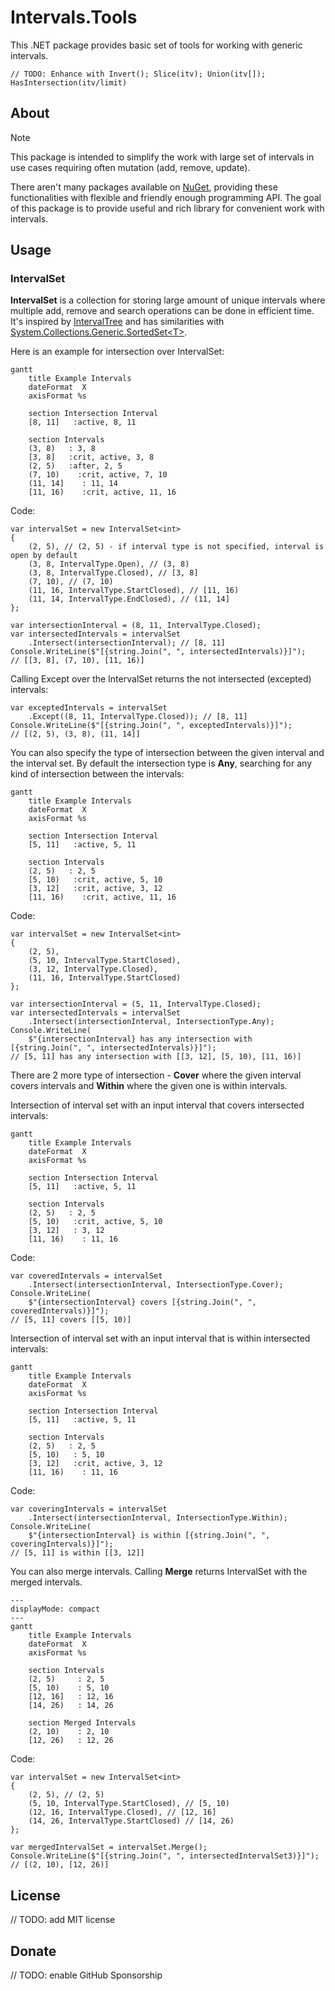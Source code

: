 # Intervals.Tools

This .NET package provides basic set of tools for working with generic intervals.

`// TODO: Enhance with Invert(); Slice(itv); Union(itv[]); HasIntersection(itv/limit)`

## About

> [!NOTE]
> This package is intended to simplify the work with large set of intervals in use cases requiring often mutation (add, remove, update).

There aren't many packages available on [NuGet](https://www.nuget.org/), providing these functionalities with flexible and friendly enough programming API. The goal of this package is to provide useful and rich library for convenient work with intervals.

## Usage

### IntervalSet

**IntervalSet** is a collection for storing large amount of unique intervals where multiple add, remove and search operations can be done in efficient time. It's inspired by [IntervalTree](https://github.com/mbuchetics/RangeTree) and has similarities with [System.Collections.Generic.SortedSet\<T\>](https://learn.microsoft.com/en-us/dotnet/api/system.collections.generic.sortedset-1).

Here is an example for intersection over IntervalSet:

```mermaid
gantt
    title Example Intervals
    dateFormat  X
    axisFormat %s

    section Intersection Interval
    [8, 11]   :active, 8, 11

    section Intervals
    (3, 8)   : 3, 8
    [3, 8]   :crit, active, 3, 8
    (2, 5)   :after, 2, 5
    (7, 10)    :crit, active, 7, 10
    (11, 14]    : 11, 14
    [11, 16)    :crit, active, 11, 16
```

Code:

```CSharp
var intervalSet = new IntervalSet<int>
{
    (2, 5), // (2, 5) - if interval type is not specified, interval is open by default
    (3, 8, IntervalType.Open), // (3, 8)
    (3, 8, IntervalType.Closed), // [3, 8]
    (7, 10), // (7, 10)
    (11, 16, IntervalType.StartClosed), // [11, 16)
    (11, 14, IntervalType.EndClosed), // (11, 14]
};

var intersectionInterval = (8, 11, IntervalType.Closed);
var intersectedIntervals = intervalSet
    .Intersect(intersectionInterval); // [8, 11]
Console.WriteLine($"[{string.Join(", ", intersectedIntervals)}]");
// [[3, 8], (7, 10), [11, 16)]
```

Calling Except over the IntervalSet returns the not intersected (excepted) intervals:

```CSharp
var exceptedIntervals = intervalSet
    .Except((8, 11, IntervalType.Closed)); // [8, 11]
Console.WriteLine($"[{string.Join(", ", exceptedIntervals)}]");
// [(2, 5), (3, 8), (11, 14]]
```

You can also specify the type of intersection between the given interval and the interval set. By default the intersection type is **Any**, searching for any kind of intersection between the intervals:

```mermaid
gantt
    title Example Intervals
    dateFormat  X
    axisFormat %s

    section Intersection Interval
    [5, 11]   :active, 5, 11

    section Intervals
    (2, 5)   : 2, 5
    [5, 10)   :crit, active, 5, 10
    [3, 12]   :crit, active, 3, 12
    [11, 16)    :crit, active, 11, 16
```

Code:

```CSharp
var intervalSet = new IntervalSet<int>
{
    (2, 5),
    (5, 10, IntervalType.StartClosed),
    (3, 12, IntervalType.Closed),
    (11, 16, IntervalType.StartClosed)
};

var intersectionInterval = (5, 11, IntervalType.Closed);
var intersectedIntervals = intervalSet
    .Intersect(intersectionInterval, IntersectionType.Any);
Console.WriteLine(
    $"{intersectionInterval} has any intersection with [{string.Join(", ", intersectedIntervals)}]");
// [5, 11] has any intersection with [[3, 12], [5, 10), [11, 16)]
```

There are 2 more type of intersection - **Cover** where the given interval covers intervals and **Within** where the given one is within intervals.

Intersection of interval set with an input interval that covers intersected intervals:

```mermaid
gantt
    title Example Intervals
    dateFormat  X
    axisFormat %s

    section Intersection Interval
    [5, 11]   :active, 5, 11

    section Intervals
    (2, 5)   : 2, 5
    [5, 10)   :crit, active, 5, 10
    [3, 12]   : 3, 12
    [11, 16)    : 11, 16
```

Code:

```CSharp
var coveredIntervals = intervalSet
    .Intersect(intersectionInterval, IntersectionType.Cover);
Console.WriteLine(
    $"{intersectionInterval} covers [{string.Join(", ", coveredIntervals)}]");
// [5, 11] covers [[5, 10)]
```

Intersection of interval set with an input interval that is within intersected intervals:

```mermaid
gantt
    title Example Intervals
    dateFormat  X
    axisFormat %s

    section Intersection Interval
    [5, 11]   :active, 5, 11

    section Intervals
    (2, 5)   : 2, 5
    [5, 10)   : 5, 10
    [3, 12]   :crit, active, 3, 12
    [11, 16)    : 11, 16
```

Code:

```CSharp
var coveringIntervals = intervalSet
    .Intersect(intersectionInterval, IntersectionType.Within);
Console.WriteLine(
    $"{intersectionInterval} is within [{string.Join(", ", coveringIntervals)}]");
// [5, 11] is within [[3, 12]]
```

You can also merge intervals. Calling **Merge** returns IntervalSet with the merged intervals.

```mermaid
---
displayMode: compact
---
gantt
    title Example Intervals
    dateFormat  X
    axisFormat %s

    section Intervals
    (2, 5)     : 2, 5
    [5, 10)    : 5, 10
    [12, 16]   : 12, 16
    [14, 26)   : 14, 26

    section Merged Intervals
    (2, 10)    : 2, 10
    [12, 26)   : 12, 26
```

Code:

```CSharp
var intervalSet = new IntervalSet<int>
{
    (2, 5), // (2, 5)
    (5, 10, IntervalType.StartClosed), // [5, 10)
    (12, 16, IntervalType.Closed), // [12, 16]
    (14, 26, IntervalType.StartClosed) // [14, 26)
};

var mergedIntervalSet = intervalSet.Merge();
Console.WriteLine($"[{string.Join(", ", intersectedIntervalSet3)}]");
// [(2, 10), [12, 26)]
```

## License

// TODO: add MIT license

## Donate

// TODO: enable GitHub Sponsorship
